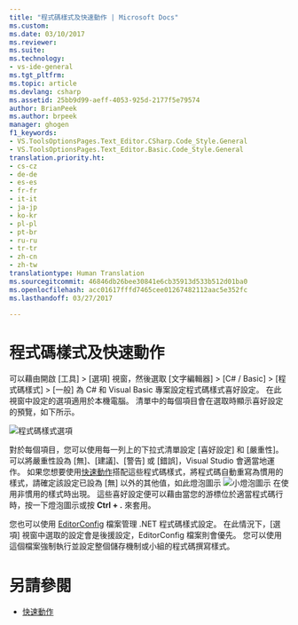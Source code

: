 ```yaml
---
title: "程式碼樣式及快速動作 | Microsoft Docs"
ms.custom: 
ms.date: 03/10/2017
ms.reviewer: 
ms.suite: 
ms.technology:
- vs-ide-general
ms.tgt_pltfrm: 
ms.topic: article
ms.devlang: csharp
ms.assetid: 25bb9d99-aeff-4053-925d-2177f5e79574
author: BrianPeek
ms.author: brpeek
manager: ghogen
f1_keywords:
- VS.ToolsOptionsPages.Text_Editor.CSharp.Code_Style.General
- VS.ToolsOptionsPages.Text_Editor.Basic.Code_Style.General
translation.priority.ht:
- cs-cz
- de-de
- es-es
- fr-fr
- it-it
- ja-jp
- ko-kr
- pl-pl
- pt-br
- ru-ru
- tr-tr
- zh-cn
- zh-tw
translationtype: Human Translation
ms.sourcegitcommit: 46846db26bee30841e6cb35913d533b512d01ba0
ms.openlocfilehash: acc01617fffd7465cee01267482112aac5e352fc
ms.lasthandoff: 03/27/2017

---
```


# <a name="code-styles-and-quick-actions"></a>程式碼樣式及快速動作
可以藉由開啟 [工具] > [選項] 視窗，然後選取 [文字編輯器] > [C# / Basic] > [程式碼樣式] > [一般] 為 C# 和 Visual Basic 專案設定程式碼樣式喜好設定。  在此視窗中設定的選項適用於本機電腦。  清單中的每個項目會在選取時顯示喜好設定的預覽，如下所示。

![程式碼樣式選項](~/ide/media/code-style-quick-actions-dialog.png)

對於每個項目，您可以使用每一列上的下拉式清單設定 [喜好設定] 和 [嚴重性]。  可以將嚴重性設為 [無]、[建議]、[警告] 或 [錯誤]，Visual Studio 會適當地運作。  如果您想要使用[快速動作](quick-actions.md)搭配這些程式碼樣式，將程式碼自動重寫為慣用的樣式，請確定該設定已設為 [無] 以外的其他值，如此燈泡圖示 ![小燈泡圖示](~/ide/media/vs2015_lightbulbsmall.png "VS2017_LightBulbSmall") 在使用非慣用的樣式時出現。  這些喜好設定便可以藉由當您的游標位於適當程式碼行時，按一下燈泡圖示或按 **Ctrl + .** 來套用。

您也可以使用 [EditorConfig](editorconfig-code-style-settings-reference.md) 檔案管理 .NET 程式碼樣式設定。  在此情況下，[選項] 視窗中選取的設定會是後援設定，EditorConfig 檔案則會優先。  您可以使用這個檔案強制執行並設定整個儲存機制或小組的程式碼撰寫樣式。

# <a name="see-also"></a>另請參閱
* [快速動作](quick-actions.md)
